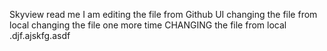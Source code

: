 Skyview read me 
I am editing the file from Github UI
changing the file from local
changing the file one more time
CHANGING the file from local
.djf.ajskfg.asdf
